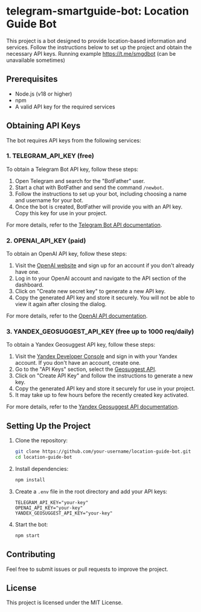 # telegram-smartguide-bot: Location Guide Bot

This project is a bot designed to provide location-based information and services.
Follow the instructions below to set up the project and obtain the necessary API keys.
Running example https://t.me/smgdbot (can be unavailable sometimes)

## Prerequisites

- Node.js (v18 or higher)
- npm
- A valid API key for the required services

## Obtaining API Keys

The bot requires API keys from the following services:

### 1. TELEGRAM_API_KEY (free)

To obtain a Telegram Bot API key, follow these steps:

1. Open Telegram and search for the "BotFather" user.
2. Start a chat with BotFather and send the command `/newbot`.
3. Follow the instructions to set up your bot, including choosing a name and username for your bot.
4. Once the bot is created, BotFather will provide you with an API key. Copy this key for use in your project.

For more details, refer to the [Telegram Bot API documentation](https://core.telegram.org/bots/api).

### 2. OPENAI_API_KEY (paid)

To obtain an OpenAI API key, follow these steps:

1. Visit the [OpenAI website](https://platform.openai.com/signup/) and sign up for an account if you don't already have one.
2. Log in to your OpenAI account and navigate to the API section of the dashboard.
3. Click on "Create new secret key" to generate a new API key.
4. Copy the generated API key and store it securely. You will not be able to view it again after closing the dialog.

For more details, refer to the [OpenAI API documentation](https://platform.openai.com/docs/).

### 3. YANDEX_GEOSUGGEST_API_KEY (free up to 1000 req/daily)

To obtain a Yandex Geosuggest API key, follow these steps:

1. Visit the [Yandex Developer Console](https://developer.tech.yandex.com/) and sign in with your Yandex account. If you don't have an account, create one.
2. Go to the "API Keys" section, select the [Geosuggest API](https://developer.tech.yandex.ru/services/53).
4. Click on "Create API Key" and follow the instructions to generate a new key.
5. Copy the generated API key and store it securely for use in your project.
6. It may take up to few hours before the recently created key activated.

For more details, refer to the [Yandex Geosuggest API documentation](https://yandex.ru/maps-api/docs/suggest-api/examples.html).

## Setting Up the Project

1. Clone the repository:
    ```bash
    git clone https://github.com/your-username/location-guide-bot.git
    cd location-guide-bot
    ```

2. Install dependencies:
    ```bash
    npm install
    ```

3. Create a `.env` file in the root directory and add your API keys:
    ```env
    TELEGRAM_API_KEY="your-key"
    OPENAI_API_KEY="your-key"
    YANDEX_GEOSUGGEST_API_KEY="your-key"
    ```

4. Start the bot:
    ```bash
    npm start
    ```

## Contributing

Feel free to submit issues or pull requests to improve the project.

## License

This project is licensed under the MIT License.  